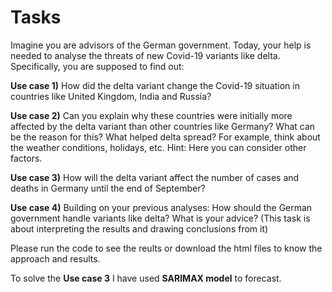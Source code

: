 # Tasks

Imagine you are advisors of the German government. Today, your help is needed to analyse the threats of new Covid-19 variants like delta. Specifically, you are supposed to find out:

**Use case 1)** How did the delta variant change the Covid-19 situation in countries like United Kingdom, India and Russia?

**Use case 2)** Can you explain why these countries were initially more affected by the delta variant than other countries like Germany? What can be the reason for this? What helped delta spread? For example, think about the weather conditions, holidays, etc. Hint: Here you can consider other factors.

**Use case 3)** How will the delta variant affect the number of cases and deaths in Germany until the end of September?

**Use case  4)** Building on your previous analyses: How should the German government handle variants like delta? What is your advice? (This task is about interpreting the results and drawing conclusions from it)

Please run the code to see the reults or download the html files to know the approach and results.

To solve the **Use case 3** I have used **SARIMAX model** to forecast.
